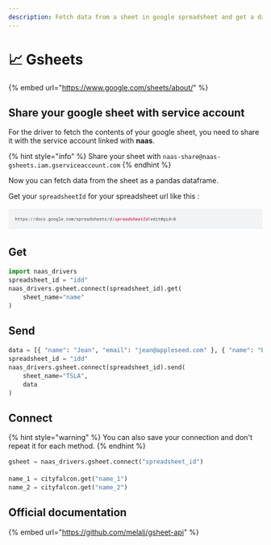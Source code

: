 ```yaml
---
description: Fetch data from a sheet in google spreadsheet and get a dataframe
---
```


# 📈 Gsheets

{% embed url="https://www.google.com/sheets/about/" %}

## Share your google sheet with service account

For the driver to fetch the contents of your google sheet, you need to share it with the service account linked with **naas**.

{% hint style="info" %}
 Share your sheet with `naas-share@naas-gsheets.iam.gserviceaccount.com`
{% endhint %}

Now you can fetch data from the sheet as a pandas dataframe.

Get your `spreadsheetId` for your spreadsheet url like this :

![spreadsheetId](.gitbook/assets/screenshot-2020-11-09-at-15.26.41.png)

## Get

```python
import naas_drivers
spreadsheet_id = "idd"
naas_drivers.gsheet.connect(spreadsheet_id).get(
    sheet_name="name"
)
```

## Send

```python
data = [{ "name": "Jean", "email": "jean@appleseed.com" }, { "name": "Bunny", "email": "bunny@appleseed.com" }]
spreadsheet_id = "idd"
naas_drivers.gsheet.connect(spreadsheet_id).send(
    sheet_name="TSLA",
    data
)
```

## Connect

{% hint style="warning" %}
You can also save your connection and don't repeat it for each method.
{% endhint %}

```python
gsheet = naas_drivers.gsheet.connect("spreadsheet_id")

name_1 = cityfalcon.get("name_1")
name_2 = cityfalcon.get("name_2")
```

## Official documentation

{% embed url="https://github.com/melalj/gsheet-api" %}

